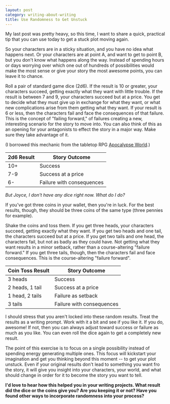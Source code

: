 ```yaml
---
layout: post
category: writing-about-writing
title: Use Randomness to Get Unstuck
---
```


My last post was pretty heavy, so this time, I want to share a quick, practical tip that you can use today to get a stuck plot moving again.

So your characters are in a sticky situation, and you have no idea what happens next. Or your characters are at point A, and want to get to point B, but you don't know what happens along the way. Instead of spending hours or days worrying over which one out of hundreds of possibilities would make the most sense or give your story the most awesome points, you can leave it to chance.

<!--excerpt-->

Roll a pair of standard game dice (2d6). If the result is 10 or greater, your characters succeed, getting exactly what they want with little trouble. If the result is between 7 and 9, your characters succeed but at a price. You get to decide what they must give up in exchange for what they want, or what new complications arise from them getting what they want. If your result is 6 or less, then the characters fail and face the consequences of that failure. This is the concept of "failing forward," of failures creating a new, interesting scenario for the story to move into. You can also think of this as an opening for your antagonists to effect the story in a major way. Make sure they take advantage of it.

(I borrowed this mechanic from the tabletop RPG [Apocalypse World](https://www.amazon.com/Apocalypse-World-D-Vincent-Baker/dp/0976904217).)

2d6 Result | Story Outcome
--- | ---
10+ | Success
7-9 | Success at a price
6- | Failure with consequences

*But Joyce, I don't have any dice right now. What do I do?*

If you've got three coins in your wallet, then you're in luck. For the best results, though, they should be three coins of the same type (three pennies for example).

Shake the coins and toss them. If you get three heads, your characters succeed, getting exactly what they want. If you get two heads and one tail, the characters succeed but at a price. If you get two tails and one head, the characters fail, but not as badly as they could have. Not getting what they want results in a minor setback, rather than a course-altering "failure forward." If you get three tails, though, then the characters fail and face consequences. This is the course-altering "failure forward".

Coin Toss Result | Story Outcome
--- | ---
3 heads | Success
2 heads, 1 tail | Success at a price
1 head, 2 tails | Failure as setback
3 tails | Failure with consequences

I should stress that you aren't locked into these random results. Treat the results as a writing prompt. Work with it a bit and see if you like it. If you do, awesome! If not, then you can always adjust toward success or failure as much as you like. You can even roll the dice again to get a completely new result.

The point of this exercise is to focus on a single possibility instead of spending energy generating multiple ones. This focus will kickstart your imagination and get you thinking beyond this moment -- to get your plot unstuck. Even if your original results don't lead to something you want fro the story, it will give you insight into your characters, your world, and what should change in order for it to become the story you want to tell.

**I'd love to hear how this helped you in your writing projects. What result did the dice or the coins give you? Are you keeping it or not? Have you found other ways to incorporate randomness into your process?**
